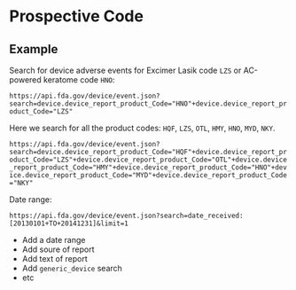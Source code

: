 # Prospective Code

## Example 

Search for device adverse events for Excimer Lasik code `LZS` or AC-powered keratome code `HNO`:

`https://api.fda.gov/device/event.json?search=device.device_report_product_Code="HNO"+device.device_report_product_Code="LZS"`

Here we search for all the product codes: `HQF`, `LZS`, `OTL`, `HMY`, `HNO`, `MYD`, `NKY`.

`https://api.fda.gov/device/event.json?search=device.device_report_product_Code="HQF"+device.device_report_product_Code="LZS"+device.device_report_product_Code="OTL"+device.device_report_product_Code="HMY"+device.device_report_product_Code="HNO"+device.device_report_product_Code="MYD"+device.device_report_product_Code="NKY"`

Date range:


`https://api.fda.gov/device/event.json?search=date_received:[20130101+TO+20141231]&limit=1`

- Add a date range
- Add soure of report
- Add text of report
- Add `generic_device` search
- etc

